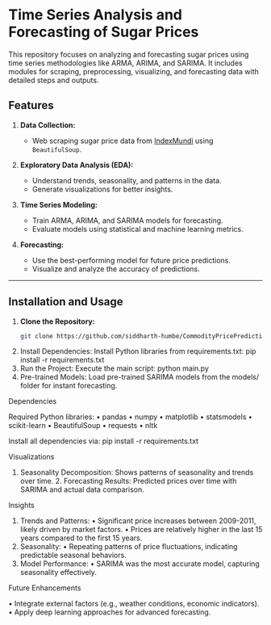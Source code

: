 # **Time Series Analysis and Forecasting of Sugar Prices**

This repository focuses on analyzing and forecasting sugar prices using time series methodologies like ARMA, ARIMA, and SARIMA. It includes modules for scraping, preprocessing, visualizing, and forecasting data with detailed steps and outputs.

## **Features**

1. **Data Collection:**
   - Web scraping sugar price data from [IndexMundi](https://www.indexmundi.com/commodities/?commodity=sugar&months=360) using `BeautifulSoup`.

2. **Exploratory Data Analysis (EDA):**
   - Understand trends, seasonality, and patterns in the data.
   - Generate visualizations for better insights.

3. **Time Series Modeling:**
   - Train ARMA, ARIMA, and SARIMA models for forecasting.
   - Evaluate models using statistical and machine learning metrics.

4. **Forecasting:**
   - Use the best-performing model for future price predictions.
   - Visualize and analyze the accuracy of predictions.

---

## **Installation and Usage**

1. **Clone the Repository:**
   ```bash
   git clone https://github.com/siddharth-humbe/CommodityPricePrediction.git
2.	Install Dependencies:
  Install Python libraries from requirements.txt:
  pip install -r requirements.txt
3.	Run the Project:
  Execute the main script:
    python main.py
4.	Pre-trained Models:
  Load pre-trained SARIMA models from the models/ folder for instant forecasting.

Dependencies

Required Python libraries:
	•	pandas
	•	numpy
	•	matplotlib
	•	statsmodels
	•	scikit-learn
	•	BeautifulSoup
	•	requests
	•	nltk

Install all dependencies via:
  pip install -r requirements.txt


Visualizations

  1.	Seasonality Decomposition:
Shows patterns of seasonality and trends over time.
	2.	Forecasting Results:
Predicted prices over time with SARIMA and actual data comparison.

Insights

1.	Trends and Patterns:
  •	Significant price increases between 2009-2011, likely driven by market factors.
  •	Prices are relatively higher in the last 15 years compared to the first 15 years.
2.	Seasonality:
  •	Repeating patterns of price fluctuations, indicating predictable seasonal behaviors.
3.	Model Performance:
  •	SARIMA was the most accurate model, capturing seasonality effectively.

Future Enhancements

•	Integrate external factors (e.g., weather conditions, economic indicators).
•	Apply deep learning approaches for advanced forecasting.

  
